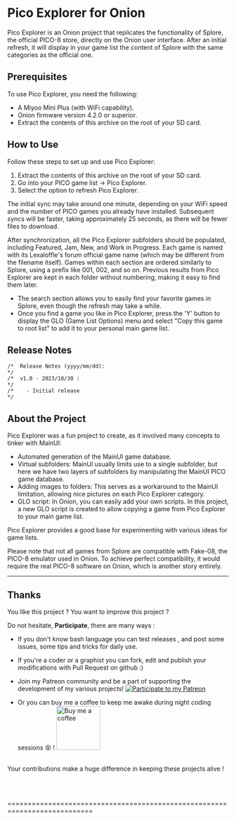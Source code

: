 # Pico Explorer for Onion

Pico Explorer is an Onion project that replicates the functionality of Splore, the official PICO-8 store, directly on the Onion user interface. After an initial refresh, it will display in your game list the content of Splore with the same categories as the official one.

## Prerequisites

To use Pico Explorer, you need the following:

- A Miyoo Mini Plus (with WiFi capability).
- Onion firmware version 4.2.0 or superior.
- Extract the contents of this archive on the root of your SD card.

## How to Use

Follow these steps to set up and use Pico Explorer:

1. Extract the contents of this archive on the root of your SD card.
2. Go into your PICO game list -> Pico Explorer.
3. Select the option to refresh Pico Explorer.

The initial sync may take around one minute, depending on your WiFi speed and the number of PICO games you already have installed. Subsequent syncs will be faster, taking approximately 25 seconds, as there will be fewer files to download.

After synchronization, all the Pico Explorer subfolders should be populated, including Featured, Jam, New, and Work in Progress. Each game is named with its Lexaloffle's forum official game name (which may be different from the filename itself). Games within each section are ordered similarly to Splore, using a prefix like 001, 002, and so on. Previous results from Pico Explorer are kept in each folder without numbering, making it easy to find them later.

- The search section allows you to easily find your favorite games in Splore, even though the refresh may take a while.
- Once you find a game you like in Pico Explorer, press the 'Y' button to display the GLO (Game List Options) menu and select "Copy this game to root list" to add it to your personal main game list.




 ## Release Notes
```
/*  Release Notes (yyyy/mm/dd):                                                             */
/*  v1.0 - 2023/10/30 :                                                                     */
/*    - Initial release                                                                     */
```


## About the Project

Pico Explorer was a fun project to create, as it involved many concepts to tinker with MainUI:

- Automated generation of the MainUI game database.
- Virtual subfolders: MainUI usually limits use to a single subfolder, but here we have two layers of subfolders by manipulating the MainUI PICO game database.
- Adding images to folders: This serves as a workaround to the MainUI limitation, allowing nice pictures on each Pico Explorer category.
- GLO script: In Onion, you can easily add your own scripts. In this project, a new GLO script is created to allow copying a game from Pico Explorer to your main game list.

Pico Explorer provides a good base for experimenting with various ideas for game lists.

Please note that not all games from Splore are compatible with Fake-08, the PICO-8 emulator used in Onion. To achieve perfect compatibility, it would require the real PICO-8 software on Onion, which is another story entirely.

------------------------------------------------


 ## Thanks
You like this project ? You want to improve this project ? 

Do not hesitate, **Participate**, there are many ways :
- If you don't know bash language you can test releases , and post some issues, some tips and tricks for daily use.
- If you're a coder or a graphist you can fork, edit and publish your modifications with Pull Request on github :)<br/>
- Join my Patreon community and be a part of supporting the development of my various projects!  [![Participate to my Patreon][Patreon-shield]][patreon]
  
- Or you can buy me a coffee to keep me awake during night coding sessions :dizzy_face: !
   <a href="https://www.buymeacoffee.com/schmurtz"><img src="https://www.buymeacoffee.com/assets/img/guidelines/download-assets-sm-2.svg" alt="Buy me a coffee" width="100"/></a>
<br/><br/>

Your contributions make a huge difference in keeping these projects alive !


<br/><br/>

[buymeacoffee-shield]: https://www.buymeacoffee.com/assets/img/guidelines/download-assets-sm-2.svg
[buymeacoffee]: https://www.buymeacoffee.com/schmurtz
[Patreon-shield]:https://img.shields.io/badge/Patreon-F96854?style=for-the-badge&logo=patreon&logoColor=white
[patreon]: https://www.patreon.com/schmurtz

 ===========================================================================
 
